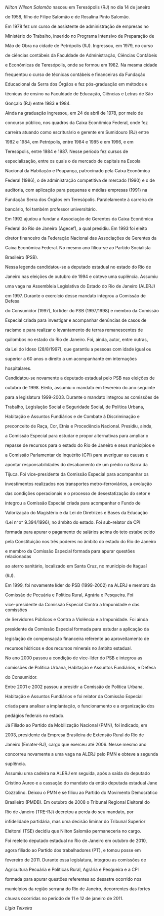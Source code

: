 

*Nilton Wilson Salomão* nasceu em Teresópolis (RJ) no dia 14 de janeiro

de 1958, filho de Filipe Salomão e de Rosalina Pinto Salomão.



Em 1978 fez um curso de assistente de administração de empresas no

Ministério do Trabalho, inserido no Programa Intensivo de Preparação de

Mão de Obra na cidade de Petrópolis (RJ). Ingressou, em 1979, no curso

de ciências contábeis da Faculdade de Administração, Ciências Contábeis

e Econômicas de Teresópolis, onde se formou em 1982. Na mesma cidade

frequentou o curso de técnicas contábeis e financeiras da Fundação

Educacional da Serra dos Órgãos e fez pós-graduação em métodos e

técnicas de ensino na Faculdade de Educação, Ciências e Letras de São

Gonçalo (RJ) entre 1983 e 1984.



Ainda na graduação ingressou, em 24 de abril de 1978, por meio de

concurso público, nos quadros da Caixa Econômica Federal, onde fez

carreira atuando como escriturário e gerente em Sumidouro (RJ) entre

1982 e 1984, em Petrópolis, entre 1984 e 1985 e em 1996, e em

Teresópolis, entre 1984 e 1987. Nesse período fez cursos de

especialização, entre os quais o de mercado de capitais na Escola

Nacional da Habitação e Poupança, patrocinado pela Caixa Econômica

Federal (1986), o de administração competitiva de mercado (1990) e o de

auditoria, com aplicação para pequenas e médias empresas (1991) na

Fundação Serra dos Órgãos em Teresópolis. Paralelamente à carreira de

bancário, foi também professor universitário.



Em 1992 ajudou a fundar a Associação de Gerentes da Caixa Econômica

Federal do Rio de Janeiro (Agecef), a qual presidiu. Em 1993 foi eleito

diretor financeiro da Federação Nacional das Associações de Gerentes da

Caixa Econômica Federal. No mesmo ano filiou-se ao Partido Socialista

Brasileiro (PSB).



Nessa legenda candidatou-se a deputado estadual no estado do Rio de

Janeiro nas eleições de outubro de 1994 e obteve uma suplência. Assumiu

uma vaga na Assembleia Legislativa do Estado do Rio de Janeiro (ALERJ)

em 1997. Durante o exercício desse mandato integrou a Comissão de Defesa

do Consumidor (1997), foi líder do PSB (1997/1998) e membro da Comissão

Especial criada para investigar e acompanhar denúncias de casos de

racismo e para realizar o levantamento de terras remanescentes de

quilombos no estado do Rio de Janeiro. Foi, ainda, autor, entre outras,

da Lei do Idoso (28/8/1997), que garantiu a pessoas com idade igual ou

superior a 60 anos o direito a um acompanhante em internações

hospitalares.



Candidatou-se novamente a deputado estadual pelo PSB nas eleições de

outubro de 1998. Eleito, assumiu o mandato em fevereiro do ano seguinte

para a legislatura 1999-2003. Durante o mandato integrou as comissões de

Trabalho, Legislação Social e Seguridade Social, de Política Urbana,

Habitação e Assuntos Fundiários e de Combate à Discriminação e

preconceito de Raça, Cor, Etnia e Procedência Nacional. Presidiu, ainda,

a Comissão Especial para estudar e propor alternativas para ampliar o

repasse de recursos para o estado do Rio de Janeiro e seus municípios e

a Comissão Parlamentar de Inquérito (CPI) para averiguar as causas e

apontar responsabilidades do desabamento de um prédio na Barra da

Tijuca. Foi vice-presidente da Comissão Especial para acompanhar os

investimentos realizados nos transportes metro-ferroviários, a evolução

das condições operacionais e o processo de desestatização do setor e

integrou a Comissão Especial criada para acompanhar o Fundo de

Valorização do Magistério e da Lei de Diretrizes e Bases da Educação

(Lei n^o^ 9.394/1996), no âmbito do estado. Foi sub-relator da CPI

formada para apurar o pagamento de salários acima do teto estabelecido

pela Constituição nos três poderes no âmbito do estado do Rio de Janeiro

e membro da Comissão Especial formada para apurar questões relacionadas

ao aterro sanitário, localizado em Santa Cruz, no município de Itaguaí

(RJ).



Em 1999, foi novamente líder do PSB (1999-2002) na ALERJ e membro da

Comissão de Pecuária e Política Rural, Agrária e Pesqueira. Foi

vice-presidente da Comissão Especial Contra a Impunidade e das comissões

de Servidores Públicos e Contra a Violência e a Impunidade. Foi ainda

presidente da Comissão Especial formada para estudar a aplicação da

legislação de compensação financeira referente ao aproveitamento de

recursos hídricos e dos recursos minerais no âmbito estadual.



No ano 2000 passou a condição de vice-líder do PSB e integrou as

comissões de Política Urbana, Habitação e Assuntos Fundiários, e Defesa

do Consumidor.



Entre 2001 e 2002 passou a presidir a Comissão de Política Urbana,

Habitação e Assuntos Fundiários e foi relator da Comissão Especial

criada para analisar a implantação, o funcionamento e a organização dos

pedágios federais no estado.



Já Filiado ao Partido da Mobilização Nacional (PMN), foi indicado, em

2003, presidente da Empresa Brasileira de Extensão Rural do Rio de

Janeiro (Emater-RJ), cargo que exerceu até 2006. Nesse mesmo ano

concorreu novamente a uma vaga na ALERJ pelo PMN e obteve a segunda

suplência.



Assumiu uma cadeira na ALERJ em seguida, após a saída do deputado

Cristino Áureo e a cassação do mandato da então deputada estadual Jane

Cozzolino. Deixou o PMN e se filiou ao Partido do Movimento Democrático

Brasileiro (PMDB). Em outubro de 2008 o Tribunal Regional Eleitoral do

Rio de Janeiro (TRE-RJ) decretou a perda do seu mandato, por

infidelidade partidária, mas uma decisão liminar do Tribunal Superior

Eleitoral (TSE) decidiu que Nilton Salomão permaneceria no cargo.



Foi reeleito deputado estadual no Rio de Janeiro em outubro de 2010,

agora filiado ao Partido dos trabalhadores (PT), e tomou posse em

fevereiro de 2011. Durante essa legislatura, integrou as comissões de

Agricultura Pecuária e Políticas Rural, Agrária e Pesqueira e a CPI

formada para apurar questões referentes ao desastre ocorrido nos

municípios da região serrana do Rio de Janeiro, decorrentes das fortes

chuvas ocorridas no período de 11 e 12 de janeiro de 2011.



*Lígia Teixeira*



